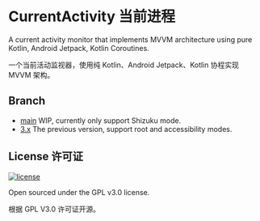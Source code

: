 # CurrentActivity 当前进程

A current activity monitor that implements MVVM architecture using pure Kotlin, Android Jetpack, Kotlin Coroutines.

一个当前活动监视器，使用纯 Kotlin、Android Jetpack、Kotlin 协程实现 MVVM 架构。

## Branch

- [main](https://github.com/Omico/CurrentActivity/tree/main) WIP, currently only support Shizuku mode.
- [3.x](https://github.com/Omico/CurrentActivity/tree/3.x) The previous version, support root and accessibility modes.

## License 许可证

[![license](https://img.shields.io/github/license/Omico/CurrentActivity.svg?style=flat-square)](https://github.com/Omico/CurrentActivity/blob/master/LICENSE)

Open sourced under the GPL v3.0 license.

根据 GPL V3.0 许可证开源。
